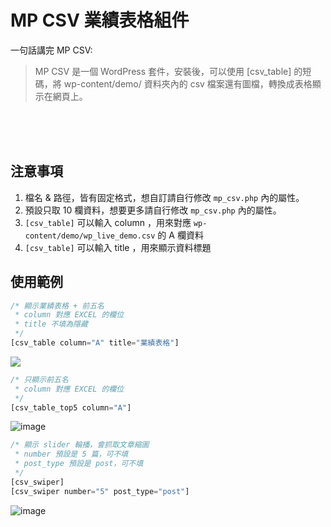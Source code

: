 # MP CSV 業績表格組件

一句話講完 MP CSV:

> MP CSV 是一個 WordPress 套件，安裝後，可以使用 [csv_table] 的短碼，將 wp-content/demo/ 資料夾內的 csv 檔案還有圖檔，轉換成表格顯示在網頁上。

<br><br><br>

## 注意事項
1. 檔名 & 路徑，皆有固定格式，想自訂請自行修改 `mp_csv.php` 內的屬性。
2. 預設只取 10 欄資料，想要更多請自行修改 `mp_csv.php` 內的屬性。
3. `[csv_table]` 可以輸入 column ，用來對應 `wp-content/demo/wp_live_demo.csv` 的 A 欄資料
4. `[csv_table]` 可以輸入 title ，用來顯示資料標題

## 使用範例

```php
/* 顯示業績表格 + 前五名
 * column 對應 EXCEL 的欄位
 * title 不填為隱藏
 */
[csv_table column="A" title="業績表格"]
```

<img src="https://github.com/j7-dev/mp_csv/assets/9213776/d7caae3e-2715-4762-8b54-30491390a405" />



```php
/* 只顯示前五名
 * column 對應 EXCEL 的欄位
 */
[csv_table_top5 column="A"]
```

![image](https://github.com/j7-dev/mp_csv/assets/9213776/60c8d15d-191c-4c4d-b28b-0c56df60e1c3)



```php
/* 顯示 slider 輪播，會抓取文章縮圖
 * number 預設是 5 篇，可不填
 * post_type 預設是 post，可不填
 */
[csv_swiper]
[csv_swiper number="5" post_type="post"]
```

![image](https://github.com/j7-dev/mp_csv/assets/9213776/df317c5b-09ef-481b-ac20-bc0e288d6437)
